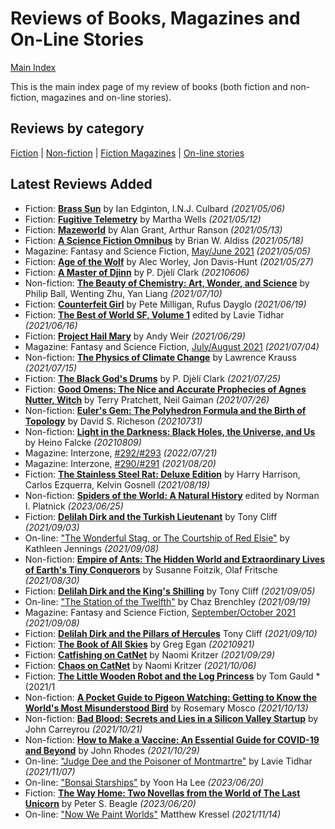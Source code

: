 # Reviews of Books, Magazines and On-Line Stories

[Main Index](../README.md)

This is the main index page of my review of books (both fiction and non-fiction, magazines and on-line stories).

## Reviews by category

[Fiction](fiction/README.md) | [Non-fiction](nonfiction/README.md) | [Fiction Magazines](magazines/README.md) | [On-line stories](online/README.md)

## Latest Reviews Added
- Fiction: [**Brass Sun**](fiction/2021/20210506-BrassSun.md) by Ian Edginton, I.N.J. Culbard *(2021/05/06)*
- Fiction: [**Fugitive Telemetry**](fiction/2021/20210512-FugitiveTelemetry.md) by Martha Wells *(2021/05/12)*
- Fiction: [**Mazeworld**](fiction/2021/20210513-Mazeworld.md) by Alan Grant, Arthur Ranson *(2021/05/13)*
- Fiction: [**A Science Fiction Omnibus**](fiction/2021/20210518-ScienceFictionOmnibus.md) by Brian W. Aldiss *(2021/05/18)*
- Magazine: Fantasy and Science Fiction, [May/June 2021](magazines/FantasyAndScienceFiction/20210505-FSF202105.md) *(2021/05/05)*
- Fiction: [**Age of the Wolf**](fiction/2021/20210527-AgeWolf.md) by Alec Worley, Jon Davis-Hunt *(2021/05/27)*
- Fiction: [**A Master of Djinn**](fiction/2021/20210606-MasterOfDjinn.md) by P. Djèlí Clark *(20210606)*
- Non-fiction: [**The Beauty of Chemistry: Art, Wonder, and Science**](nonfiction/2021/20210710-BeautyChemistry.md) by Philip Ball, Wenting Zhu, Yan Liang *(2021/07/10)*
- Fiction: [**Counterfeit Girl**](fiction/2021/20210619-CounterfeitGirl.md) by Pete Milligan, Rufus Dayglo *(2021/06/19)*
- Fiction: [**The Best of World SF, Volume 1**](fiction/2021/20210616-BestWorldSF1.md) edited by Lavie Tidhar *(2021/06/16)*
- Fiction: [**Project Hail Mary**](fiction/2021/20210629-ProjectHailMary.md) by Andy Weir *(2021/06/29)*
- Magazine: Fantasy and Science Fiction, [July/August 2021](magazines/FantasyAndScienceFiction/20210704-FSF202107.md) *(2021/07/04)*
- Non-fiction: [**The Physics of Climate Change**](nonfiction/2021/20210715-PhysicsClimateChange.md) by Lawrence Krauss *(2021/07/15)*
- Fiction: [**The Black God's Drums**](fiction/2021/20210725-BlackGodDrums.md) by P. Djèlí Clark *(2021/07/25)*
- Fiction: [**Good Omens: The Nice and Accurate Prophecies of Agnes Nutter, Witch**](fiction/2021/20210726-GoodOmens.md) by Terry Pratchett, Neil Gaiman *(2021/07/26)*
- Non-fiction: [**Euler's Gem: The Polyhedron Formula and the Birth of Topology**](nonfiction/2021/20210731-EulerGem.md) by David S. Richeson *(20210731)*
- Non-fiction: [**Light in the Darkness: Black Holes, the Universe, and Us**](nonfiction/2021/20210809-LightInTheDarkness.md) by Heino Falcke *(20210809)*
- Magazine: Interzone, [#292/#293](magazines/Interzone/20220721-Interzone292_293.md) *(2022/07/21)*
- Magazine: Interzone, [#290/#291](magazines/Interzone/20210820-Interzone290_291.md) *(2021/08/20)*
- Fiction: [**The Stainless Steel Rat: Deluxe Edition**](fiction/2021/20210819-StainlessSteelRatDeluxeEdition.md) by Harry Harrison, Carlos Ezquerra, Kelvin Gosnell *(2021/08/19)*
- Non-fiction: [**Spiders of the World: A Natural History**](nonfiction/2023/20230625-SpidersOfTheWorld.md) edited by Norman I. Platnick *(2023/06/25)*
- Fiction: [**Delilah Dirk and the Turkish Lieutenant**](fiction/2021/20210903-DelilahDirkTurkishLieutenant.md) by Tony Cliff *(2021/09/03)*
- On-line: ["The Wonderful Stag, or The Courtship of Red Elsie"](online/2021/20210908-WonderfulStag.md) by Kathleen Jennings *(2021/09/08)*
- Non-fiction: [**Empire of Ants: The Hidden World and Extraordinary Lives of Earth's Tiny Conquerors**](nonfiction/2021/20210830-EmpireOfAnts.md) by Susanne Foitzik, Olaf Fritsche *(2021/08/30)*
- Fiction: [**Delilah Dirk and the King's Shilling**](fiction/2021/20210905-DelilahDirkKingShilling.md) by Tony Cliff *(2021/09/05)*
- On-line: ["The Station of the Twelfth"](online/2021/20210919-StationTwelfth.md) by Chaz Brenchley *(2021/09/19)*
- Magazine: Fantasy and Science Fiction, [September/October 2021](magazines/FantasyAndScienceFiction/20210908-FSF202109.md) *(2021/09/08)*
- Fiction: [**Delilah Dirk and the Pillars of Hercules**](fiction/2021/20210910-DelilahDirkPillarsHercules.md) Tony Cliff *(2021/09/10)*
- Fiction: [**The Book of All Skies**](fiction/2021/20210921-BookOfAllSkies.md) by Greg Egan *(20210921)*
- Fiction: [**Catfishing on CatNet**](fiction/2021/20210929-CatfishingOnCatNet.md) by Naomi Kritzer *(2021/09/29)*
- Fiction: [**Chaos on CatNet**](fiction/2021/20211006-ChaosOnCatNet.md) by Naomi Kritzer *(2021/10/06)*
- Fiction: [**The Little Wooden Robot and the Log Princess**](fiction/2021/20211019-LittleWoodenRobot.md) by Tom Gauld *(2021/1
- Non-fiction: [**A Pocket Guide to Pigeon Watching: Getting to Know the World's Most Misunderstood Bird**](nonfiction/2021/20211013-PocketGuidePigeonWatching.md) by Rosemary Mosco *(2021/10/13)*
- Non-fiction: [**Bad Blood: Secrets and Lies in a Silicon Valley Startup**](nonfiction/2021/20211021-BadBlood.md) by John Carreyrou *(2021/10/21)*
- Non-fiction: [**How to Make a Vaccine: An Essential Guide for COVID-19 and Beyond**](nonfiction/2021/20211029-HowToMakeAVaccine.md) by John Rhodes *(2021/10/29)*
- On-line: ["Judge Dee and the Poisoner of Montmartre"](online/2021/20211107-JudgeDeePoisonerMontmartre.md) by Lavie Tidhar *(2021/11/07)*
- On-line: ["Bonsai Starships"](online/2023/20230620-BonsaiStarships.md) by Yoon Ha Lee *(2023/06/20)*
- Fiction: [**The Way Home: Two Novellas from the World of The Last Unicorn**](fiction/2023/20230620-WayHome.md) by Peter S. Beagle *(2023/06/20)*
- On-line: ["Now We Paint Worlds"](online/2021/20211114-NowWePaintWorlds.md) Matthew Kressel *(2021/11/14)*
